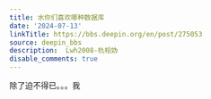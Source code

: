 ```yaml
---
title: 水你们喜欢哪种数据库
date: '2024-07-13'
linkTitle: https://bbs.deepin.org/en/post/275053
source: deepin_bbs
description:  Lwh2008-朹桧妫 
disable_comments: true
---
```

除了迫不得已。。。我
